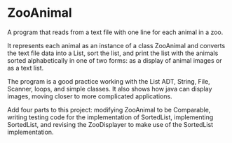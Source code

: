 # ZooAnimal
A program that reads from a text file with one line for each animal in a zoo.


It represents each animal as an instance of a class ZooAnimal and converts the text file data into a List<ZooAnimal>, sort the list, and print the list with the animals sorted alphabetically in one of two forms: as a display of animal images or as a text list.


The program is a good practice working with the List ADT, String, File, Scanner, loops, and simple classes. It also shows how java can display images, moving closer to more complicated applications.


Add four parts to this project: modifying ZooAnimal to be Comparable, writing testing code for the implementation of SortedList, implementing SortedList, and revising the ZooDisplayer to make use of the SortedList implementation.
